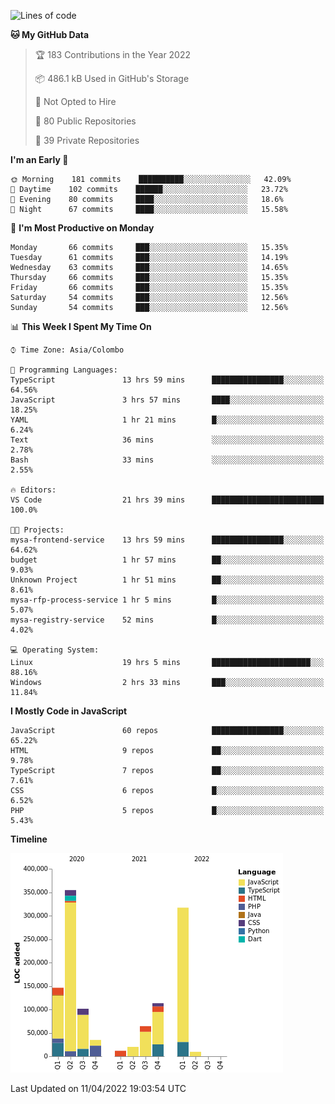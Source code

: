 
<!--START_SECTION:waka-->
![Lines of code](https://img.shields.io/badge/From%20Hello%20World%20I%27ve%20Written-1%20Million%20lines%20of%20code-blue)

**🐱 My GitHub Data** 

> 🏆 183 Contributions in the Year 2022
 > 
> 📦 486.1 kB Used in GitHub's Storage 
 > 
> 🚫 Not Opted to Hire
 > 
> 📜 80 Public Repositories 
 > 
> 🔑 39 Private Repositories  
 > 
**I'm an Early 🐤** 

```text
🌞 Morning    181 commits    ██████████░░░░░░░░░░░░░░░   42.09% 
🌆 Daytime    102 commits    ██████░░░░░░░░░░░░░░░░░░░   23.72% 
🌃 Evening    80 commits     ████░░░░░░░░░░░░░░░░░░░░░   18.6% 
🌙 Night      67 commits     ████░░░░░░░░░░░░░░░░░░░░░   15.58%

```
📅 **I'm Most Productive on Monday** 

```text
Monday       66 commits     ███░░░░░░░░░░░░░░░░░░░░░░   15.35% 
Tuesday      61 commits     ███░░░░░░░░░░░░░░░░░░░░░░   14.19% 
Wednesday    63 commits     ███░░░░░░░░░░░░░░░░░░░░░░   14.65% 
Thursday     66 commits     ███░░░░░░░░░░░░░░░░░░░░░░   15.35% 
Friday       66 commits     ███░░░░░░░░░░░░░░░░░░░░░░   15.35% 
Saturday     54 commits     ███░░░░░░░░░░░░░░░░░░░░░░   12.56% 
Sunday       54 commits     ███░░░░░░░░░░░░░░░░░░░░░░   12.56%

```


📊 **This Week I Spent My Time On** 

```text
⌚︎ Time Zone: Asia/Colombo

💬 Programming Languages: 
TypeScript               13 hrs 59 mins      ████████████████░░░░░░░░░   64.56% 
JavaScript               3 hrs 57 mins       ████░░░░░░░░░░░░░░░░░░░░░   18.25% 
YAML                     1 hr 21 mins        █░░░░░░░░░░░░░░░░░░░░░░░░   6.24% 
Text                     36 mins             ░░░░░░░░░░░░░░░░░░░░░░░░░   2.78% 
Bash                     33 mins             ░░░░░░░░░░░░░░░░░░░░░░░░░   2.55%

🔥 Editors: 
VS Code                  21 hrs 39 mins      █████████████████████████   100.0%

🐱‍💻 Projects: 
mysa-frontend-service    13 hrs 59 mins      ████████████████░░░░░░░░░   64.62% 
budget                   1 hr 57 mins        ██░░░░░░░░░░░░░░░░░░░░░░░   9.03% 
Unknown Project          1 hr 51 mins        ██░░░░░░░░░░░░░░░░░░░░░░░   8.61% 
mysa-rfp-process-service 1 hr 5 mins         █░░░░░░░░░░░░░░░░░░░░░░░░   5.07% 
mysa-registry-service    52 mins             █░░░░░░░░░░░░░░░░░░░░░░░░   4.02%

💻 Operating System: 
Linux                    19 hrs 5 mins       ██████████████████████░░░   88.16% 
Windows                  2 hrs 33 mins       ███░░░░░░░░░░░░░░░░░░░░░░   11.84%

```

**I Mostly Code in JavaScript** 

```text
JavaScript               60 repos            ████████████████░░░░░░░░░   65.22% 
HTML                     9 repos             ██░░░░░░░░░░░░░░░░░░░░░░░   9.78% 
TypeScript               7 repos             ██░░░░░░░░░░░░░░░░░░░░░░░   7.61% 
CSS                      6 repos             █░░░░░░░░░░░░░░░░░░░░░░░░   6.52% 
PHP                      5 repos             █░░░░░░░░░░░░░░░░░░░░░░░░   5.43%

```


**Timeline**

![Chart not found](https://raw.githubusercontent.com/ccweerasinghe1994/ccweerasinghe1994/master/charts/bar_graph.png) 


 Last Updated on 11/04/2022 19:03:54 UTC
<!--END_SECTION:waka-->
